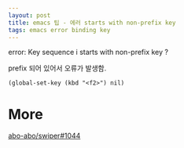 ```yaml
---
layout: post
title: emacs 팁 - 에러 starts with non-prefix key
tags: emacs error binding key
---
```


error: Key sequence <f2> i starts with non-prefix key <f2>?

prefix 되어 있어서 오류가 발생함.

```
(global-set-key (kbd "<f2>") nil)
```

# More
[abo-abo/swiper#1044](https://github.com/abo-abo/swiper/issues/1044)
